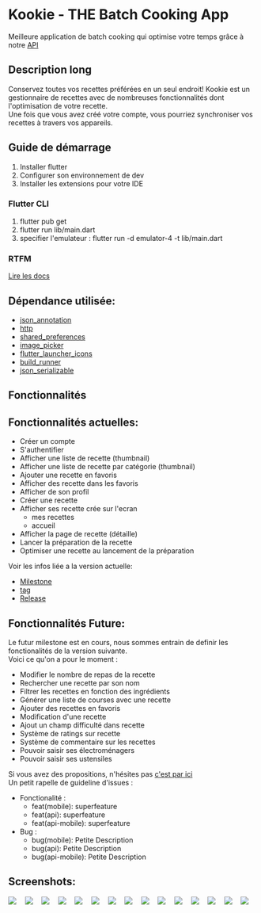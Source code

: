 # Kookie - THE Batch Cooking App

Meilleure application de batch cooking qui optimise votre temps grâce à
notre [API](https://gitlab.com/Elayve/kookie/-/tree/master/api)

## Description long

Conservez toutes vos recettes préférées en un seul endroit!
Kookie est un gestionnaire de recettes avec de nombreuses fonctionnalités dont l'optimisation de votre recette.  
Une fois que vous avez créé votre compte, vous pourriez synchroniser vos recettes à travers vos appareils.

## Guide de démarrage

1. Installer flutter
2. Configurer son environnement de dev
3. Installer les extensions pour votre IDE

### Flutter CLI

1. flutter pub get
2. flutter run lib/main.dart
  1. specifier l'emulateur : flutter run -d emulator-4 -t lib/main.dart

### RTFM

[Lire les docs](https://flutter.dev/docs)

## Dépendance utilisée:

- [json_annotation](https://pub.dev/packages?q=json_annotation)
- [http](https://pub.dev/packages?q=http)
- [shared_preferences](https://pub.dev/packages?q=shared_preferences)
- [image_picker](https://pub.dev/packages?q=image_picker)
- [flutter_launcher_icons](https://pub.dev/packages?q=flutter_launcher_icons)
- [build_runner](https://pub.dev/packages?q=build_runner)
- [json_serializable](https://pub.dev/packages?q=json_serializable)

## Fonctionnalités

## Fonctionnalités actuelles:

- Créer un compte
- S'authentifier
- Afficher une liste de recette (thumbnail)
- Afficher une liste de recette par catégorie (thumbnail)
- Ajouter une recette en favoris
- Afficher des recette dans les favoris
- Afficher de son profil
- Créer une recette
- Afficher ses recette crée sur l'ecran
  - mes recettes
  - accueil
- Afficher la page de recette (détaille)
- Lancer la préparation de la recette
- Optimiser une recette au lancement de la préparation

Voir les infos liée a la version actuelle:

- [Milestone](https://gitlab.com/Elayve/kookie/-/milestones/1)
- [tag](https://gitlab.com/Elayve/kookie/-/tags/LIVRAISON_FINALE)
- [Release](https://gitlab.com/Elayve/kookie/-/releases)

## Fonctionnalités Future:

Le futur milestone est en cours, nous sommes entrain de definir les fonctionalités de la version suivante.  
Voici ce qu'on a pour le moment :

- Modifier le nombre de repas de la recette
- Rechercher une recette par son nom
- Filtrer les recettes en fonction des ingrédients
- Générer une liste de courses avec une recette
- Ajouter des recettes en favoris
- Modification d'une recette
- Ajout un champ difficulté dans recette
- Système de ratings sur recette
- Système de commentaire sur les recettes
- Pouvoir saisir ses électroménagers
- Pouvoir saisir ses ustensiles

Si vous avez des propositions, n'hésites pas [c'est par ici](https://gitlab.com/Elayve/kookie/-/issues)  
Un petit rapelle de guideline d'issues :

- Fonctionalité :
  - feat(mobile): superfeature
  - feat(api): superfeature
  - feat(api-mobile): superfeature
- Bug :
  - bug(mobile): Petite Description
  - bug(api): Petite Description
  - bug(api-mobile): Petite Description

## Screenshots:

 <div style="display: flex; flex-wrap: wrap;">
 <img style="flex: 1 1 auto" src="../../archive/media/1.png" />
 <img style="flex: 1 1 auto" src="../../archive/media/2.png" />
 <img style="flex: 1 1 auto" src="../../archive/media/3.png" />
 <img style="flex: 1 1 auto" src="../../archive/media/4.png" />
 <img style="flex: 1 1 auto" src="../../archive/media/5.png" />
 <img style="flex: 1 1 auto" src="../../archive/media/6.png" />
 <img style="flex: 1 1 auto" src="../../archive/media/7.png" />
 <img style="flex: 1 1 auto" src="../../archive/media/8.png" />
 <img style="flex: 1 1 auto" src="../../rchive/media/9.png" />
 <img style="flex: 1 1 auto" src="../../archive/media/10.png" />
 <img style="flex: 1 1 auto" src="../../archive/media/11.png" />
 <img style="flex: 1 1 auto" src="../../archive/media/12.png" />
 <img style="flex: 1 1 auto" src="../../archive/media/13.png" />
 <img style="flex: 1 1 auto" src="../../archive/media/14.png" />
 <img style="flex: 1 1 auto" src="../../archive/media/15.png" />
 </div>
